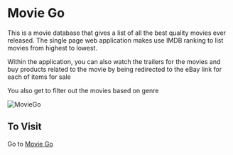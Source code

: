 # Movie Go
This is a movie database that gives a list of all the best quality movies ever released. The single page web application makes use IMDB ranking to list movies from highest to lowest.

Within the application, you can also watch the trailers for the movies and buy products related to the movie by being redirected to the eBay link for each of items for sale 

You also get to filter out the movies based on genre

![MovieGo](https://user-images.githubusercontent.com/33573587/77850404-aed72080-71a8-11ea-9924-85d4495dfe19.jpeg)

## To Visit
Go to [Movie Go](https://moviego.herokuapp.com/)
